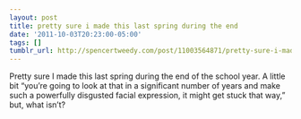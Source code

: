 ```yaml
---
layout: post
title: pretty sure i made this last spring during the end
date: '2011-10-03T20:23:00-05:00'
tags: []
tumblr_url: http://spencertweedy.com/post/11003564871/pretty-sure-i-made-this-last-spring-during-the-end
---
```

Pretty sure I made this last spring during the end of the school year. A little bit “you’re going to look at that in a significant number of years and make such a powerfully disgusted facial expression, it might get stuck that way,” but, what isn’t?
